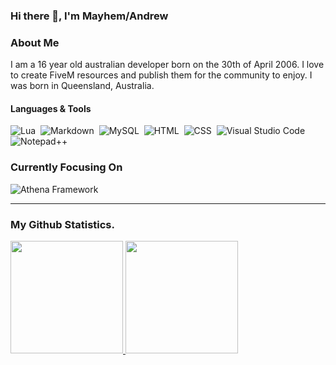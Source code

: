 ### Hi there 👋, I'm Mayhem/Andrew

### About Me
I am a 16 year old australian developer born on the 30th of April 2006. I love to create FiveM resources and publish them for the community to enjoy. I was born in Queensland, Australia.

#### Languages & Tools
![Lua](https://img.shields.io/badge/Language-Lua-critical?style=for-the-badge)&nbsp;
![Markdown](https://img.shields.io/badge/Language-Markdown-critical?style=for-the-badge)&nbsp;
![MySQL](https://img.shields.io/badge/Language-MySQL-critical?style=for-the-badge)&nbsp;
![HTML](https://img.shields.io/badge/Language-HTML-critical?style=for-the-badge)&nbsp;
![CSS](https://img.shields.io/badge/Language-CSS-critical?style=for-the-badge)&nbsp;
![Visual Studio Code](https://img.shields.io/badge/IDE-Visual%20Studio%20Code-blue?style=for-the-badge)&nbsp;
![Notepad++](https://img.shields.io/badge/IDE-Notepad++-blue?style=for-the-badge)&nbsp;

### Currently Focusing On
![Athena Framework](https://img.shields.io/badge/Resource-Athenas%20Framework-blue&logo=snowflake?style=for-the-badge)&nbsp;

---
### My Github Statistics.
<p align="left">
<a href="https://github.com/MayhemStudios">
  <img height="180em" src="https://github-readme-stats-eight-theta.vercel.app/api?username=nat2k15&show_icons=true&theme=react&include_all_commits=true&count_private=true"/>
  <img height="180em" src="https://github-readme-stats-eight-theta.vercel.app/api/top-langs/?username=nat2k15&layout=compact&langs_count=8&theme=react"/>
</a>
</p>
